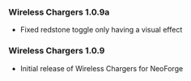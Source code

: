 ### Wireless Chargers 1.0.9a
- Fixed redstone toggle only having a visual effect

### Wireless Chargers 1.0.9
- Initial release of Wireless Chargers for NeoForge
